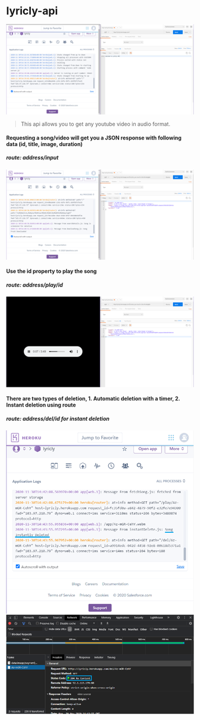 # lyricly-api
<img src="api-pics/main.png">

>This api allows you to get any youtube video in audio format.


#### Requesting a song/video will get you a JSON response with following data (id, title, image, duration)
##### route: address/input
<img src="api-pics/search.png">

#### Use the id property to play the song
##### route: address/play/id
<img src="api-pics/play.png">

#### There are two types of deletion, 1. Automatic deletion with a timer, 2. Instant deletion using route
##### route: address/del/id for instant deletion
<img src="api-pics/instant-delete.png">
<img src="api-pics/no-content.png">
